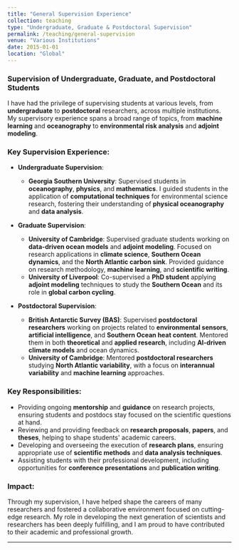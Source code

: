 ```yaml
---
title: "General Supervision Experience"
collection: teaching
type: "Undergraduate, Graduate & Postdoctoral Supervision"
permalink: /teaching/general-supervision
venue: "Various Institutions"
date: 2015-01-01
location: "Global"
---
```


### Supervision of Undergraduate, Graduate, and Postdoctoral Students

I have had the privilege of supervising students at various levels, from **undergraduate** to **postdoctoral** researchers, across multiple institutions. My supervisory experience spans a broad range of topics, from **machine learning** and **oceanography** to **environmental risk analysis** and **adjoint modeling**.

### Key Supervision Experience:

- **Undergraduate Supervision**:
  - **Georgia Southern University**: Supervised students in **oceanography**, **physics**, and **mathematics**. I guided students in the application of **computational techniques** for environmental science research, fostering their understanding of **physical oceanography** and **data analysis**.

- **Graduate Supervision**:
  - **University of Cambridge**: Supervised graduate students working on **data-driven ocean models** and **adjoint modeling**. Focused on research applications in **climate science**, **Southern Ocean dynamics**, and the **North Atlantic carbon sink**. Provided guidance on research methodology, **machine learning**, and **scientific writing**.
  - **University of Liverpool**: Co-supervised a **PhD student** applying **adjoint modeling** techniques to study the **Southern Ocean** and its role in **global carbon cycling**.
  
- **Postdoctoral Supervision**:
  - **British Antarctic Survey (BAS)**: Supervised **postdoctoral researchers** working on projects related to **environmental sensors**, **artificial intelligence**, and **Southern Ocean heat content**. Mentored them in both **theoretical** and **applied research**, including **AI-driven climate models** and ocean dynamics.
  - **University of Cambridge**: Mentored **postdoctoral researchers** studying **North Atlantic variability**, with a focus on **interannual variability** and **machine learning** approaches.

### Key Responsibilities:
- Providing ongoing **mentorship** and **guidance** on research projects, ensuring students and postdocs stay focused on the scientific questions at hand.
- Reviewing and providing feedback on **research proposals**, **papers**, and **theses**, helping to shape students' academic careers.
- Developing and overseeing the execution of **research plans**, ensuring appropriate use of **scientific methods** and **data analysis techniques**.
- Assisting students with their professional development, including opportunities for **conference presentations** and **publication writing**.
  
### Impact:
Through my supervision, I have helped shape the careers of many researchers and fostered a collaborative environment focused on cutting-edge research. My role in developing the next generation of scientists and researchers has been deeply fulfilling, and I am proud to have contributed to their academic and professional growth.

---

